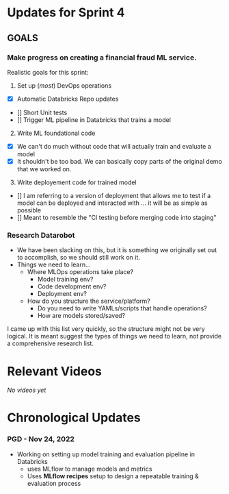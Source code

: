 # Updates for Sprint 4

## GOALS  

### Make progress on creating a financial fraud ML service.

Realistic goals for this sprint:
1. Set up (*most*) DevOps operations
  - [X] Automatic Databricks Repo updates
  - [] Short Unit tests
  - [] Trigger ML pipeline in Databricks that trains a model
2. Write ML foundational code
  - [X] We can't do much without code that will actually train and evaluate a model
  - [X] It shouldn't be too bad. We can basically copy parts of the original demo that we worked on.
3. Write deployement code for trained model
  - [] I am referring to a version of deployment that allows me to test if a model can be deployed and interacted with ... it will be as simple as possible
  - [] Meant to resemble the "CI testing before merging code into staging"

### Research Datarobot

- We have been slacking on this, but it is something we originally set out to accomplish, so we should still work on it.
- Things we need to learn...
  * Where MLOps operations take place?
    - Model training env?
    - Code development env?
    - Deployment env?
  * How do you structure the service/platform?
    - Do you need to write YAMLs/scripts that handle operations?
    - How are models stored/saved?

I came up with this list very quickly, so the structure might not be very logical. It is meant suggest the types of things we need to learn, not provide a comprehensive research list.

# Relevant Videos

*No videos yet*

# Chronological Updates

### PGD - Nov 24, 2022

* Working on setting up model training and evaluation pipeline in Databricks
	- uses MLflow to manage models and metrics
	- Uses __MLflow recipes__ setup to design a repeatable training & evaluation process
